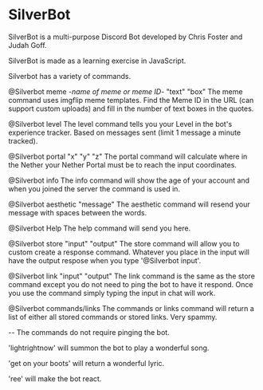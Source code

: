 # SilverBot
SilverBot is a multi-purpose Discord Bot developed by Chris Foster and Judah Goff.

SilverBot is made as a learning exercise in JavaScript.

Silverbot has a variety of commands.

@Silverbot meme -*name of meme or meme ID*- "text" "box"
  The meme command uses imgflip meme templates. Find the Meme ID in the URL (can support custom uploads) and fill in the number of text boxes in the quotes.
 
@Silverbot level
  The level command tells you your Level in the bot's experience tracker. Based on messages sent (limit 1 message a minute tracked).
  
@Silverbot portal "x" "y" "z"
  The portal command will calculate where in the Nether your Nether Portal must be to reach the input coordinates.
  
@Silverbot info
  The info command will show the age of your account and when you joined the server the command is used in.
  
@Silverbot aesthetic "message"
  The aesthetic command will resend your message with spaces between the words.
  
@Silverbot Help
  The help command will send you here.
  
@Silverbot store "input" "output"
  The store command will allow you to custom create a response command. Whatever you place in the input will have the output respose when you type '@Silverbot input'.
  
@Silverbot link "input" "output"
  The link command is the same as the store command except you do not need to ping the bot to have it respond. Once you use the command simply typing the input in chat will work.
  
@Silverbot commands/links
  The commands or links command will return a list of either all stored commands or stored links. Very spammy.
  
--
The commands do not require pinging the bot.

'lightrightnow' will summon the bot to play a wonderful song.

'get on your boots' will return a wonderful lyric.

'ree' will make the bot react.



